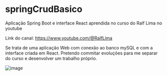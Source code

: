 # springCrudBasico

Aplicação Spring Boot e interface React aprendida no curso do Ralf Lima no youtube

Link do canal: https://www.youtube.com/@RalfLima

Se trata de uma aplicação Web com conexão ao banco mySQL e com a interface criada em React. Pretendo commitar evoluções para me separar do curso e desenvolver um trabalho próprio.

![image](https://github.com/victortlaes/springCrudBasico/assets/94009032/c6a96c35-fec3-4d68-a75b-e155c5c06d9e)


